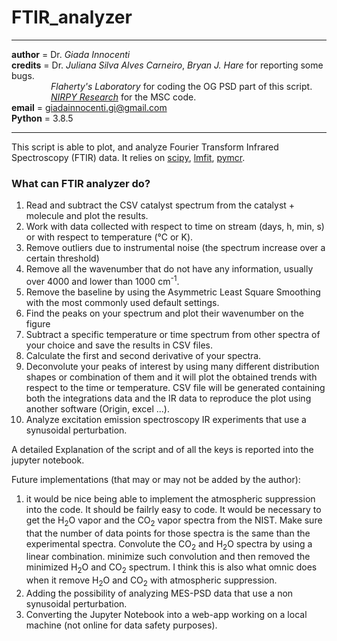 # FTIR_analyzer
___________________________________________________________________________________
__author__ = Dr. *Giada Innocenti* \
__credits__ = Dr. *Juliana Silva Alves Carneiro*, *Bryan J. Hare* for reporting some bugs.\
&nbsp;&nbsp;&nbsp;&nbsp;&nbsp;&nbsp;&nbsp;&nbsp;&nbsp;&nbsp;&nbsp;&nbsp;&nbsp;&nbsp;&nbsp;
*Flaherty's Laboratory* for coding the OG PSD part of this script.\
&nbsp;&nbsp;&nbsp;&nbsp;&nbsp;&nbsp;&nbsp;&nbsp;&nbsp;&nbsp;&nbsp;&nbsp;&nbsp;&nbsp;&nbsp;
[*NIRPY Research*](https://nirpyresearch.com) for the MSC code.\
__email__ = giadainnocenti.gi@gmail.com \
__Python__ = 3.8.5
__________________________________________________________________________________

This script is able to plot, and analyze Fourier Transform Infrared Spectroscopy (FTIR) data. It relies on [scipy](https://www.scipy.org/scipylib/index.html), [lmfit](https://lmfit.github.io/lmfit-py/intro.html), [pymcr](https://pages.nist.gov/pyMCR/). 

### What can FTIR analyzer do?
1. Read and subtract the CSV catalyst spectrum from the catalyst + molecule and plot the results.
2. Work with data collected with respect to time on stream (days, h, min, s) or with respect to temperature (℃ or K).
3. Remove outliers due to instrumental noise (the spectrum increase over a certain threshold)
4. Remove all the wavenumber that do not have any information, usually over 4000 and lower than 1000 cm<sup>-1</sup>.
5. Remove the baseline by using the Asymmetric Least Square Smoothing with the most commonly used default settings.
6. Find the peaks on your spectrum and plot their wavenumber on the figure
7. Subtract a specific temperature or time spectrum from other spectra of your choice and save the results in CSV files.
8. Calculate the first and second derivative of your spectra.
9. Deconvolute your peaks of interest by using many different distribution shapes or combination of them and it will plot the obtained trends with respect to the time or temperature. CSV file will be generated containing both the integrations data and the IR data to reproduce the plot using another software (Origin, excel ...).
10. Analyze excitation emission spectroscopy IR experiments that use a synusoidal perturbation.

A detailed Explanation of the script and of all the keys is reported into the jupyter notebook.


Future implementations (that may or may not be  added by the author):

1. it would be nice being able to implement the atmospheric suppression into the code. It should be failrly easy to code. It would be necessary to get the H<sub>2</sub>O vapor and the CO<sub>2</sub> vapor spectra from the NIST. Make sure that the number of data points for those spectra is the same than the experimental spectra. Convolute the CO<sub>2</sub> and H<sub>2</sub>O spectra by using a linear combination. minimize such convolution and then removed the minimized H<sub>2</sub>O and CO<sub>2</sub> spectrum. I think this is also what omnic does when it remove H<sub>2</sub>O and CO<sub>2</sub> with atmospheric suppression.
2. Adding the possibility of analyzing MES-PSD data that use a non synusoidal perturbation.
3. Converting the Jupyter Notebook into a web-app working on a local machine (not online for data safety purposes).
